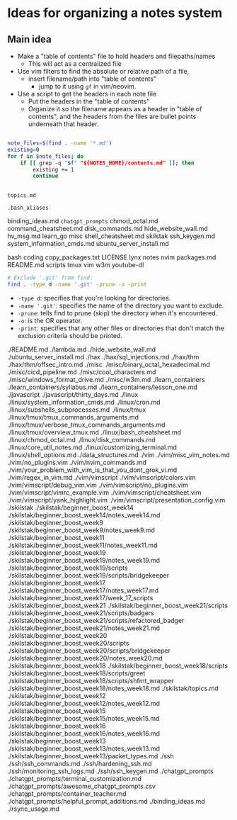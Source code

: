 
# Ideas for organizing a notes system


## Main idea
* Make a "table of contents" file to hold headers and filepaths/names
    * This will act as a centralized file
* Use vim filters to find the absolute or relative path of a file, 
    * insert filename/path into "table of contents"
        * jump to it using `gf` in vim/neovim.
* Use a script to get the headers in each note file
    * Put the headers in the "table of contents" 
    * Organize it so the filename appears as a header in "table of contents", 
      and the headers from the files are bullet points underneath that header.  


```bash

note_files=$(find . -name '*.md')
existing=0
for f in $note_files; do
    if [[ grep -q "$f" "${NOTES_HOME}/contents.md" ]]; then
        existing += 1
        continue
        

```


`topics.md`

`.bash_aliases`

binding_ideas.md
`chatgpt_prompts`
chmod_octal.md
command_cheatsheet.md
disk_commands.md
hide_website_wall.md
hv_msg.md
learn_go
misc
shell_cheatsheet.md
skilstak
ssh_keygen.md
system_information_cmds.md
ubuntu_server_install.md


bash
coding
copy_packages.txt
LICENSE
lynx
notes
nvim
packages.md
README.md
scripts
tmux
vim
w3m
youtube-dl



```bash
# Exclude '.git' from find:
find . -type d -name '.git' -prune -o -print
```
* `-type d`: specifies that you're looking for directories.
* `-name '.git'`: specifies the name of the directory you want to exclude.
* `-prune`: tells find to prune (skip) the directory when it's encountered.
* `-o`: is the OR operator.
* `-print`: specifies that any other files or directories that don't match the exclusion criteria should be printed.

./README.md
./lambda.md
./hide_website_wall.md
./ubuntu_server_install.md
./hax
./hax/sql_injections.md
./hax/thm
./hax/thm/offsec_intro.md
./misc
./misc/binary_octal_hexadecimal.md
./misc/cicd_pipeline.md
./misc/cool_characters.md
./misc/windows_format_drive.md
./misc/w3m.md
./learn_containers
./learn_containers/syllabus.md
./learn_containers/lesson_one.md
./javascript
./javascript/thirty_days.md
./linux
./linux/system_information_cmds.md
./linux/cron.md
./linux/subshells_subprocesses.md
./linux/tmux
./linux/tmux/tmux_commands_arguments.md
./linux/tmux/verbose_tmux_commands_arguments.md
./linux/tmux/overview_tmux.md
./linux/bash_cheatsheet.md
./linux/chmod_octal.md
./linux/disk_commands.md
./linux/core_util_notes.md
./linux/customizing_terminal.md
./linux/shell_options.md
./data_structures.md
./vim
./vim/misc_vim_notes.md
./vim/no_plugins.vim
./vim/nvim_commands.md
./vim/your_problem_with_vim_is_that_you_dont_grok_vi.md
./vim/regex_in_vim.md
./vim/vimscript
./vim/vimscript/colors.vim
./vim/vimscript/debug_vim.vim
./vim/vimscript/no_plugins.vim
./vim/vimscript/vimrc_example.vim
./vim/vimscript/cheatsheet.vim
./vim/vimscript/yank_highlight.vim
./vim/vimscript/presentation_config.vim
./skilstak
./skilstak/beginner_boost_week14
./skilstak/beginner_boost_week14/notes_week14.md
./skilstak/beginner_boost_week9
./skilstak/beginner_boost_week9/notes_week9.md
./skilstak/beginner_boost_week11
./skilstak/beginner_boost_week11/notes_week11.md
./skilstak/beginner_boost_week19
./skilstak/beginner_boost_week19/notes_week19.md
./skilstak/beginner_boost_week19/scripts
./skilstak/beginner_boost_week19/scripts/bridgekeeper
./skilstak/beginner_boost_week17
./skilstak/beginner_boost_week17/notes_week17.md
./skilstak/beginner_boost_week17/week_17_scripts
./skilstak/beginner_boost_week21
./skilstak/beginner_boost_week21/scripts
./skilstak/beginner_boost_week21/scripts/badgers
./skilstak/beginner_boost_week21/scripts/refactored_badger
./skilstak/beginner_boost_week21/notes_week21.md
./skilstak/beginner_boost_week20
./skilstak/beginner_boost_week20/scripts
./skilstak/beginner_boost_week20/scripts/bridgekeeper
./skilstak/beginner_boost_week20/notes_week20.md
./skilstak/beginner_boost_week18
./skilstak/beginner_boost_week18/scripts
./skilstak/beginner_boost_week18/scripts/greet
./skilstak/beginner_boost_week18/scripts/shfmt_wrapper
./skilstak/beginner_boost_week18/notes_week18.md
./skilstak/topics.md
./skilstak/beginner_boost_week12
./skilstak/beginner_boost_week12/notes_week12.md
./skilstak/beginner_boost_week15
./skilstak/beginner_boost_week15/notes_week15.md
./skilstak/beginner_boost_week16
./skilstak/beginner_boost_week16/notes_week16.md
./skilstak/beginner_boost_week13
./skilstak/beginner_boost_week13/notes_week13.md
./skilstak/beginner_boost_week13/packet_types.md
./ssh
./ssh/ssh_commands.md
./ssh/hardening_ssh.md
./ssh/monitoring_ssh_logs.md
./ssh/ssh_keygen.md
./chatgpt_prompts
./chatgpt_prompts/terminal_customization.md
./chatgpt_prompts/awesome_chatgpt_prompts.csv
./chatgpt_prompts/container_teacher.md
./chatgpt_prompts/helpful_prompt_additions.md
./binding_ideas.md
./rsync_usage.md
